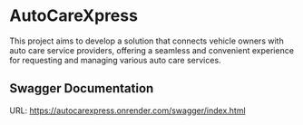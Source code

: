 # AutoCareXpress
This project aims to develop a solution that connects vehicle owners with auto care service providers, offering a seamless and convenient experience for requesting and managing various auto care services.

## Swagger Documentation
URL: https://autocarexpress.onrender.com/swagger/index.html
